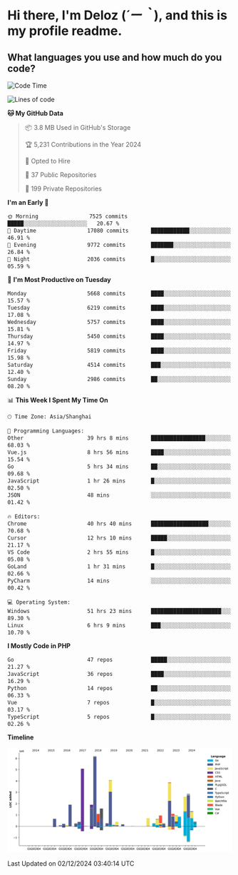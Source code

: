 # **Hi there, I'm Deloz (*´ー｀*), and this is my profile readme.**

## **What languages you use and how much do you code?**

<!--START_SECTION:waka-->
![Code Time](http://img.shields.io/badge/Code%20Time-5%2C178%20hrs%2013%20mins-blue)

![Lines of code](https://img.shields.io/badge/From%20Hello%20World%20I%27ve%20Written-41.1%20million%20lines%20of%20code-blue)

**🐱 My GitHub Data** 

> 📦 3.8 MB Used in GitHub's Storage 
 > 
> 🏆 5,231 Contributions in the Year 2024
 > 
> 💼 Opted to Hire
 > 
> 📜 37 Public Repositories 
 > 
> 🔑 199 Private Repositories 
 > 
**I'm an Early 🐤** 

```text
🌞 Morning                7525 commits        █████░░░░░░░░░░░░░░░░░░░░   20.67 % 
🌆 Daytime                17080 commits       ████████████░░░░░░░░░░░░░   46.91 % 
🌃 Evening                9772 commits        ███████░░░░░░░░░░░░░░░░░░   26.84 % 
🌙 Night                  2036 commits        █░░░░░░░░░░░░░░░░░░░░░░░░   05.59 % 
```
📅 **I'm Most Productive on Tuesday** 

```text
Monday                   5668 commits        ████░░░░░░░░░░░░░░░░░░░░░   15.57 % 
Tuesday                  6219 commits        ████░░░░░░░░░░░░░░░░░░░░░   17.08 % 
Wednesday                5757 commits        ████░░░░░░░░░░░░░░░░░░░░░   15.81 % 
Thursday                 5450 commits        ████░░░░░░░░░░░░░░░░░░░░░   14.97 % 
Friday                   5819 commits        ████░░░░░░░░░░░░░░░░░░░░░   15.98 % 
Saturday                 4514 commits        ███░░░░░░░░░░░░░░░░░░░░░░   12.40 % 
Sunday                   2986 commits        ██░░░░░░░░░░░░░░░░░░░░░░░   08.20 % 
```


📊 **This Week I Spent My Time On** 

```text
🕑︎ Time Zone: Asia/Shanghai

💬 Programming Languages: 
Other                    39 hrs 8 mins       █████████████████░░░░░░░░   68.03 % 
Vue.js                   8 hrs 56 mins       ████░░░░░░░░░░░░░░░░░░░░░   15.54 % 
Go                       5 hrs 34 mins       ██░░░░░░░░░░░░░░░░░░░░░░░   09.68 % 
JavaScript               1 hr 26 mins        █░░░░░░░░░░░░░░░░░░░░░░░░   02.50 % 
JSON                     48 mins             ░░░░░░░░░░░░░░░░░░░░░░░░░   01.42 % 

🔥 Editors: 
Chrome                   40 hrs 40 mins      ██████████████████░░░░░░░   70.68 % 
Cursor                   12 hrs 10 mins      █████░░░░░░░░░░░░░░░░░░░░   21.17 % 
VS Code                  2 hrs 55 mins       █░░░░░░░░░░░░░░░░░░░░░░░░   05.08 % 
GoLand                   1 hr 31 mins        █░░░░░░░░░░░░░░░░░░░░░░░░   02.66 % 
PyCharm                  14 mins             ░░░░░░░░░░░░░░░░░░░░░░░░░   00.42 % 

💻 Operating System: 
Windows                  51 hrs 23 mins      ██████████████████████░░░   89.30 % 
Linux                    6 hrs 9 mins        ███░░░░░░░░░░░░░░░░░░░░░░   10.70 % 
```

**I Mostly Code in PHP** 

```text
Go                       47 repos            █████░░░░░░░░░░░░░░░░░░░░   21.27 % 
JavaScript               36 repos            ████░░░░░░░░░░░░░░░░░░░░░   16.29 % 
Python                   14 repos            ██░░░░░░░░░░░░░░░░░░░░░░░   06.33 % 
Vue                      7 repos             █░░░░░░░░░░░░░░░░░░░░░░░░   03.17 % 
TypeScript               5 repos             █░░░░░░░░░░░░░░░░░░░░░░░░   02.26 % 
```



**Timeline**

![Lines of Code chart](https://raw.githubusercontent.com/deloz/deloz/main/assets/bar_graph.png)


 Last Updated on 02/12/2024 03:40:14 UTC
<!--END_SECTION:waka-->
